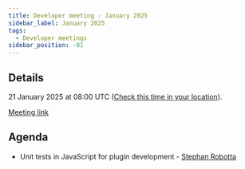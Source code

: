 ```yaml
---
title: Developer meeting - January 2025
sidebar_label: January 2025
tags:
  - Developer meetings
sidebar_position: -01
---
```


## Details

21 January 2025 at 08:00 UTC ([Check this time in your location](https://www.timeanddate.com/worldclock/fixedtime.html?msg=Moodle+developer+meeting+-+January+2025&iso=20250121T08&p1=1440&ah=1)).

[Meeting link](https://moodle.org/mod/bigbluebuttonbn/view.php?id=8596)

## Agenda

- Unit tests in JavaScript for plugin development - [Stephan Robotta](https://moodle.org/user/profile.php?id=5154071)
